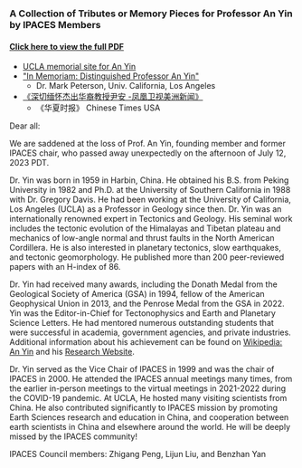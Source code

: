 ### A Collection of Tributes or Memory Pieces for Professor An Yin by IPACES Members

#### [Click here to view the full PDF](an-yin-memorial.pdf)

- [UCLA memorial site for An Yin](https://anyinmemorial.com/)
- ["In Memoriam: Distinguished Professor An Yin"](https://epss.ucla.edu/news/in-memoriam-professor-an-yin/)
    - Dr. Mark Peterson, Univ. California, Los Angeles
- [《深切缅怀杰出华裔教授尹安 -凤凰卫视美洲新闻》](http://www.chinesetimes.info/static/content/SP/FHSP/2023-08-15/1142069610942967808.html)
    - 《华夏时报》 Chinese Times USA

Dear all:

We are saddened at the loss of Prof. An Yin, founding member and former IPACES
chair, who passed away unexpectedly on the afternoon of July 12, 2023 PDT.

Dr. Yin was born in 1959 in Harbin, China. He obtained his B.S. from Peking
University in 1982 and Ph.D. at the University of Southern California in 1988
with Dr. Gregory Davis. He had been working at the University of California, Los
Angeles (UCLA) as a Professor in Geology since then. Dr. Yin was an
internationally renowned expert in Tectonics and Geology. His seminal work
includes the tectonic evolution of the Himalayas and Tibetan plateau and
mechanics of low-angle normal and thrust faults in the North American
Cordillera. He is also interested in planetary tectonics, slow earthquakes, and
tectonic geomorphology. He published more than 200 peer-reviewed papers with an
H-index of 86.

Dr. Yin had received many awards, including the Donath Medal from the Geological
Society of America (GSA) in 1994, fellow of the American Geophysical Union in
2013, and the Penrose Medal from the GSA in 2022. Yin was the Editor-in-Chief
for Tectonophysics and Earth and Planetary Science Letters. He had mentored
numerous outstanding students that were successful in academia, government
agencies, and private industries. Additional information about his achievement
can be found on [Wikipedia: An Yin](https://en.wikipedia.org/wiki/An_Yin) and
his [Research Website](https://faculty.epss.ucla.edu/~yin/).

Dr. Yin served as the Vice Chair of IPACES in 1999 and was the chair of IPACES
in 2000. He attended the IPACES annual meetings many times, from the earlier
in-person meetings to the virtual meetings in 2021-2022 during the COVID-19
pandemic. At UCLA, He hosted many visiting scientists from China. He also
contributed significantly to IPACES mission by promoting Earth Sciences research
and education in China, and cooperation between earth scientists in China and
elsewhere around the world. He will be deeply missed by the IPACES community!

IPACES Council members: Zhigang Peng, Lijun Liu, and Benzhan Yan

